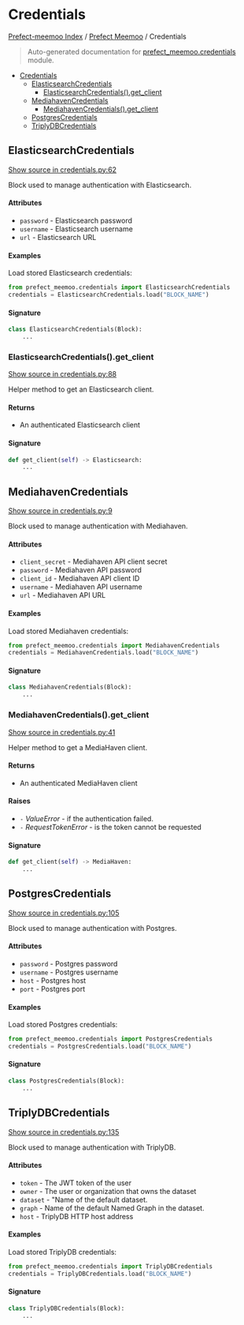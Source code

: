 # Credentials

[Prefect-meemoo Index](../README.md#prefect-meemoo-index) /
[Prefect Meemoo](./index.md#prefect-meemoo) /
Credentials

> Auto-generated documentation for [prefect_meemoo.credentials](../../prefect_meemoo/credentials.py) module.

- [Credentials](#credentials)
  - [ElasticsearchCredentials](#elasticsearchcredentials)
    - [ElasticsearchCredentials().get_client](#elasticsearchcredentials()get_client)
  - [MediahavenCredentials](#mediahavencredentials)
    - [MediahavenCredentials().get_client](#mediahavencredentials()get_client)
  - [PostgresCredentials](#postgrescredentials)
  - [TriplyDBCredentials](#triplydbcredentials)

## ElasticsearchCredentials

[Show source in credentials.py:62](../../prefect_meemoo/credentials.py#L62)

Block used to manage authentication with Elasticsearch.

#### Attributes

- `password` - Elasticsearch password
- `username` - Elasticsearch username
- `url` - Elasticsearch URL

#### Examples

Load stored Elasticsearch credentials:

```python
from prefect_meemoo.credentials import ElasticsearchCredentials
credentials = ElasticsearchCredentials.load("BLOCK_NAME")
```

#### Signature

```python
class ElasticsearchCredentials(Block):
    ...
```

### ElasticsearchCredentials().get_client

[Show source in credentials.py:88](../../prefect_meemoo/credentials.py#L88)

Helper method to get an Elasticsearch client.

#### Returns

- An authenticated Elasticsearch client

#### Signature

```python
def get_client(self) -> Elasticsearch:
    ...
```



## MediahavenCredentials

[Show source in credentials.py:9](../../prefect_meemoo/credentials.py#L9)

Block used to manage authentication with Mediahaven.

#### Attributes

- `client_secret` - Mediahaven API client secret
- `password` - Mediahaven API password
- `client_id` - Mediahaven API client ID
- `username` - Mediahaven API username
- `url` - Mediahaven API URL

#### Examples

Load stored Mediahaven credentials:

```python
from prefect_meemoo.credentials import MediahavenCredentials
credentials = MediahavenCredentials.load("BLOCK_NAME")
```

#### Signature

```python
class MediahavenCredentials(Block):
    ...
```

### MediahavenCredentials().get_client

[Show source in credentials.py:41](../../prefect_meemoo/credentials.py#L41)

Helper method to get a MediaHaven client.

#### Returns

- An authenticated MediaHaven client

#### Raises

- `-` *ValueError* - if the authentication failed.
- `-` *RequestTokenError* - is the token cannot be requested

#### Signature

```python
def get_client(self) -> MediaHaven:
    ...
```



## PostgresCredentials

[Show source in credentials.py:105](../../prefect_meemoo/credentials.py#L105)

Block used to manage authentication with Postgres.

#### Attributes

- `password` - Postgres password
- `username` - Postgres username
- `host` - Postgres host
- `port` - Postgres port

#### Examples

Load stored Postgres credentials:

```python
from prefect_meemoo.credentials import PostgresCredentials
credentials = PostgresCredentials.load("BLOCK_NAME")
```

#### Signature

```python
class PostgresCredentials(Block):
    ...
```



## TriplyDBCredentials

[Show source in credentials.py:135](../../prefect_meemoo/credentials.py#L135)

Block used to manage authentication with TriplyDB.

#### Attributes

- `token` - The JWT token of the user
- `owner` - The user or organization that owns the dataset
- `dataset` - "Name of the default dataset.
- `graph` - Name of the default Named Graph in the dataset.
- `host` - TriplyDB HTTP host address

#### Examples

Load stored TriplyDB credentials:

```python
from prefect_meemoo.credentials import TriplyDBCredentials
credentials = TriplyDBCredentials.load("BLOCK_NAME")
```

#### Signature

```python
class TriplyDBCredentials(Block):
    ...
```